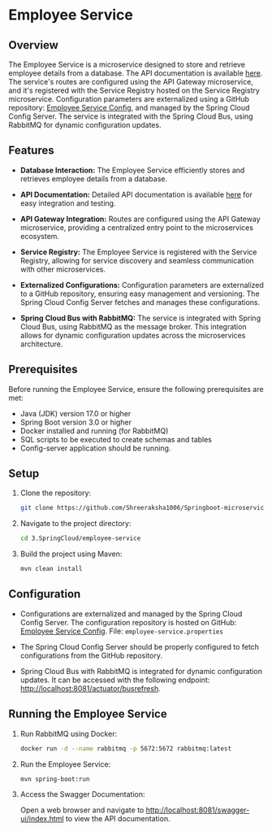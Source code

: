 # Employee Service

## Overview

The Employee Service is a microservice designed to store and retrieve employee details from a database. The API documentation is available [here](http://localhost:8081/swagger-ui/index.html). The service's routes are configured using the API Gateway microservice, and it's registered with the Service Registry hosted on the Service Registry microservice. Configuration parameters are externalized using a GitHub repository: [Employee Service Config](https://github.com/Shreeraksha1006/config-server-repo.git/employee-service.properties), and managed by the Spring Cloud Config Server. The service is integrated with the Spring Cloud Bus, using RabbitMQ for dynamic configuration updates.

## Features

- **Database Interaction:** The Employee Service efficiently stores and retrieves employee details from a database.

- **API Documentation:** Detailed API documentation is available [here](http://localhost:8081/swagger-ui/index.html) for easy integration and testing.

- **API Gateway Integration:** Routes are configured using the API Gateway microservice, providing a centralized entry point to the microservices ecosystem.

- **Service Registry:** The Employee Service is registered with the Service Registry, allowing for service discovery and seamless communication with other microservices.

- **Externalized Configurations:** Configuration parameters are externalized to a GitHub repository, ensuring easy management and versioning. The Spring Cloud Config Server fetches and manages these configurations.

- **Spring Cloud Bus with RabbitMQ:** The service is integrated with Spring Cloud Bus, using RabbitMQ as the message broker. This integration allows for dynamic configuration updates across the microservices architecture.

## Prerequisites

Before running the Employee Service, ensure the following prerequisites are met:

- Java (JDK) version 17.0 or higher
- Spring Boot version 3.0 or higher
- Docker installed and running (for RabbitMQ)
- SQL scripts to be executed to create schemas and tables
- Config-server application should be running.

## Setup

1. Clone the repository:

    ```bash
    git clone https://github.com/Shreeraksha1006/Springboot-microservice-projects.git
    ```

2. Navigate to the project directory:

    ```bash
    cd 3.SpringCloud/employee-service
    ```

3. Build the project using Maven:

    ```bash
    mvn clean install
    ```

## Configuration

- Configurations are externalized and managed by the Spring Cloud Config Server. The configuration repository is hosted on GitHub: [Employee Service Config](https://github.com/Shreeraksha1006/config-server-repo.git).
  File: `employee-service.properties`

- The Spring Cloud Config Server should be properly configured to fetch configurations from the GitHub repository.

- Spring Cloud Bus with RabbitMQ is integrated for dynamic configuration updates. It can be accessed with the following endpoint: [http://localhost:8081/actuator/busrefresh](http://localhost:8081/actuator/busrefresh).

## Running the Employee Service

1. Run RabbitMQ using Docker:

    ```bash
    docker run -d --name rabbitmq -p 5672:5672 rabbitmq:latest
    ```

2. Run the Employee Service: 

    ```bash
    mvn spring-boot:run
    ```

3. Access the Swagger Documentation:

   Open a web browser and navigate to [http://localhost:8081/swagger-ui/index.html](http://localhost:8081/swagger-ui/index.html) to view the API documentation.
